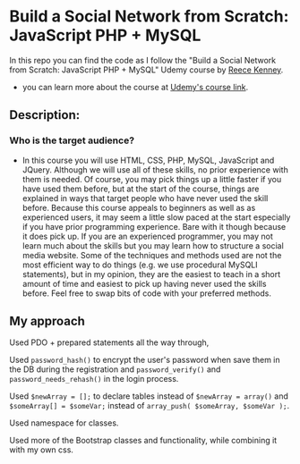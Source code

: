 # Build a Social Network from Scratch: JavaScript PHP + MySQL

In this repo you can find the code as I follow the "Build a Social Network from Scratch: JavaScript PHP + MySQL" Udemy course by [Reece Kenney][Reece Kenney].

- you can learn more about the course at [Udemy's course link][udemy link].

## Description:

### Who is the target audience?
- In this course you will use HTML, CSS, PHP, MySQL, JavaScript and JQuery. Although we will use all of these skills, no prior experience with them is needed. Of course, you may pick things up a little faster if you have used them before, but at the start of the course, things are explained in ways that target people who have never used the skill before. Because this course appeals to beginners as well as as experienced users, it may seem a little slow paced at the start especially if you have prior programming experience. Bare with it though because it does pick up. If you are an experienced programmer, you may not learn much about the skills but you may learn how to structure a social media website. Some of the techniques and methods used are not the most efficient way to do things (e.g. we use procedural MySQLI statements), but in my opinion, they are the easiest to teach in a short amount of time and easiest to pick up having never used the skills before. Feel free to swap bits of code with your preferred methods.


## My approach

Used PDO + prepared statements all the way through,

Used `password_hash()` to encrypt the user's password when save them in the DB during the registration and `password_verify()` and `password_needs_rehash()` in the login process.

Used `$newArray = [];` to declare tables instead of `$newArray = array()` and `$someArray[] = $someVar;` instead of `array_push( $someArray, $someVar );`.

Used namespace for classes.

Used more of the Bootstrap classes and functionality, while combining it with my own css.



[//]: # (These are reference links used in the body of this note and get stripped out when the markdown processor does its job. There is no need to format nicely because it shouldn't be seen. Thanks SO - http://stackoverflow.com/questions/4823468/store-comments-in-markdown-syntax)

   [Reece Kenney]: <https://www.udemy.com/user/reecekenney/>
   [udemy link]: <https://www.udemy.com/make-a-social-media-website/>
